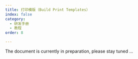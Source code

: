 ```yaml
---
title: 打印模版（Build Print Templates）
index: false
category:
  - 研发手册
  - 教程
order: 8

---
```


The document is currently in preparation, please stay tuned ...